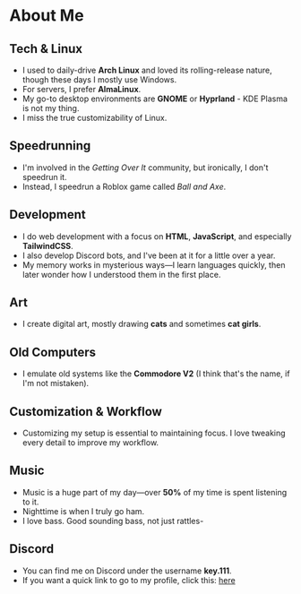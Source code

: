 # About Me

## Tech & Linux
- I used to daily-drive **Arch Linux** and loved its rolling-release nature, though these days I mostly use Windows.  
- For servers, I prefer **AlmaLinux**.  
- My go-to desktop environments are **GNOME** or **Hyprland** - KDE Plasma is not my thing.  
- I miss the true customizability of Linux.

## Speedrunning
- I'm involved in the *Getting Over It* community, but ironically, I don't speedrun it.  
- Instead, I speedrun a Roblox game called *Ball and Axe*.

## Development
- I do web development with a focus on **HTML**, **JavaScript**, and especially **TailwindCSS**.  
- I also develop Discord bots, and I've been at it for a little over a year.  
- My memory works in mysterious ways—I learn languages quickly, then later wonder how I understood them in the first place.

## Art
- I create digital art, mostly drawing **cats** and sometimes **cat girls**.

## Old Computers
- I emulate old systems like the **Commodore V2** (I think that's the name, if I'm not mistaken).

## Customization & Workflow
- Customizing my setup is essential to maintaining focus. I love tweaking every detail to improve my workflow.

## Music
- Music is a huge part of my day—over **50%** of my time is spent listening to it.  
- Nighttime is when I truly go ham.
- I love bass. Good sounding bass, not just rattles-

## Discord
- You can find me on Discord under the username **key.111**.
- If you want a quick link to go to my profile, click this: [here](https://discord.com/users/1342398950921076826)
